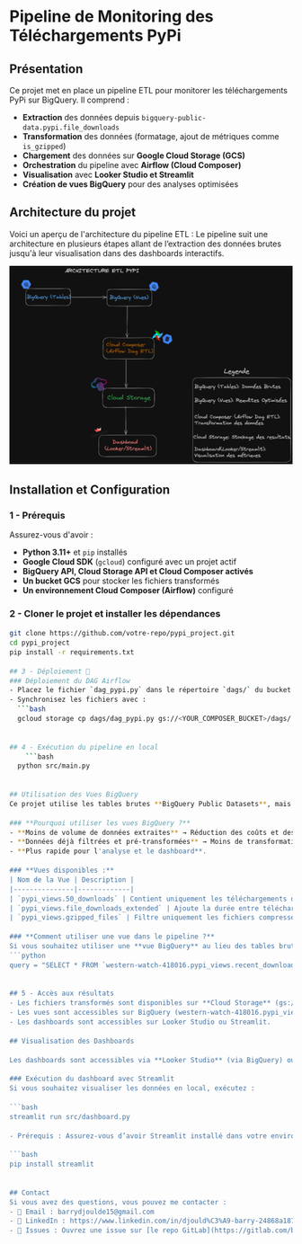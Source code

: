 # Pipeline de Monitoring des Téléchargements PyPi

## Présentation

Ce projet met en place un pipeline ETL pour monitorer les téléchargements PyPi sur BigQuery. Il comprend :
- **Extraction** des données depuis `bigquery-public-data.pypi.file_downloads`
- **Transformation** des données (formatage, ajout de métriques comme `is_gzipped`)
- **Chargement** des données sur **Google Cloud Storage (GCS)**
- **Orchestration** du pipeline avec **Airflow (Cloud Composer)**
- **Visualisation** avec **Looker Studio et Streamlit**
- **Création de vues BigQuery** pour des analyses optimisées

## **Architecture du projet**

Voici un aperçu de l'architecture du pipeline ETL : Le pipeline suit une architecture en plusieurs étapes allant de l’extraction des données brutes jusqu'à leur visualisation dans des dashboards interactifs.

<img src="docs/arch.png" alt="Architecture ETL PyPi" width="600">

## **Installation et Configuration**
### 1 - **Prérequis**
Assurez-vous d'avoir :
- **Python 3.11+** et `pip` installés
- **Google Cloud SDK** (`gcloud`) configuré avec un projet actif
- **BigQuery API, Cloud Storage API et Cloud Composer activés**
- **Un bucket GCS** pour stocker les fichiers transformés
- **Un environnement Cloud Composer (Airflow)** configuré

### 2 - **Cloner le projet et installer les dépendances**
```bash
git clone https://github.com/votre-repo/pypi_project.git
cd pypi_project
pip install -r requirements.txt

## 3 - Déploiement 🚀
### Déploiement du DAG Airflow
- Placez le fichier `dag_pypi.py` dans le répertoire `dags/` du bucket Cloud Composer.
- Synchronisez les fichiers avec :
  ```bash
  gcloud storage cp dags/dag_pypi.py gs://<YOUR_COMPOSER_BUCKET>/dags/


## 4 - Exécution du pipeline en local
    ```bash
  python src/main.py


## Utilisation des Vues BigQuery
Ce projet utilise les tables brutes **BigQuery Public Datasets**, mais pour améliorer les performances, des **vues BigQuery** sont disponibles.

### **Pourquoi utiliser les vues BigQuery ?**
- **Moins de volume de données extraites** → Réduction des coûts et des temps d’exécution.
- **Données déjà filtrées et pré-transformées** → Moins de transformations dans le pipeline.
- **Plus rapide pour l'analyse et le dashboard**.

### **Vues disponibles :**
| Nom de la Vue | Description |
|---------------|-------------|
| `pypi_views.50_downloads` | Contient uniquement les téléchargements des 15 derniers jours |
| `pypi_views.file_downloads_extended` | Ajoute la durée entre téléchargements et l’indicateur `is_gzipped` |
| `pypi_views.gzipped_files` | Filtre uniquement les fichiers compressés (`.gz`) |

### **Comment utiliser une vue dans le pipeline ?**
Si vous souhaitez utiliser une **vue BigQuery** au lieu des tables brutes, modifiez `extract.py` en remplaçant la requête SQL par :
```python
query = "SELECT * FROM `western-watch-418016.pypi_views.recent_downloads`"


## 5 - Accès aux résultats
- Les fichiers transformés sont disponibles sur **Cloud Storage** (gs://<YOUR_BUCKET_NAME>/data/)
- Les vues sont accessibles sur BigQuery (western-watch-418016.pypi_views).
- Les dashboards sont accessibles sur Looker Studio ou Streamlit.

## Visualisation des Dashboards

Les dashboards sont accessibles via **Looker Studio** (via BigQuery) ou en local avec **Streamlit**.

### Exécution du dashboard avec Streamlit
Si vous souhaitez visualiser les données en local, exécutez :

```bash
streamlit run src/dashboard.py

- Prérequis : Assurez-vous d’avoir Streamlit installé dans votre environnement

```bash
pip install streamlit


## Contact
Si vous avez des questions, vous pouvez me contacter :
- 📧 Email : barrydjoulde15@gmail.com
- 🔗 LinkedIn : https://www.linkedin.com/in/djould%C3%A9-barry-24868a187
- 📝 Issues : Ouvrez une issue sur [le repo GitLab](https://gitlab.com/barrydjoulde/pypi-monitoring-pipeline)





